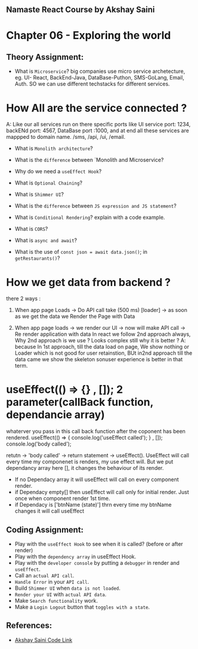 ## Namaste React Course by Akshay Saini
# Chapter 06 - Exploring the world


## Theory Assignment:
- What is `Microservice`?
big companies use micro service archetecture, eg. UI- React, BackEnd-Java, DataBase-Puthon, SMS-GoLang, Email, Auth. SO we can use different techstacks for different services. 

# How All are the service connected ?
A: Like our all services run on there specific ports like UI service port: 1234, backENd port: 4567, DataBase port :1000, and at end all these services are mappped to domain name. /sms, /api, /ui, /email.   

- What is `Monolith architecture`?

- What is the `difference` between `Monolith and Microservice?
- Why do we need a `useEffect Hook`?
- What is `Optional Chaining`?
- What is `Shimmer UI`?
- What is the `difference` between `JS expression and JS statement`?
- What is `Conditional Rendering`? explain with a code example.
- What is `CORS`?
- What is `async and await`?
- What is the use of `const json = await data.json()`; in `getRestaurants()`?

# How we get data from backend ?
there 2 ways :
1) When app page Loads -> Do API call take (500 ms) [loader] -> as soon as we get the data we Render the Page with Data

2) When app page loads -> we render our UI -> now will make API call -> Re render application with data
In react we follow 2nd approach always, Why 2nd approach is we use ? Looks complex still why it is better ?
A: because In 1st approach, till the data load on page, We show nothing or Loader which is not good for user retainstion, BUt in2nd approach
   till the data came we show the skeleton sonuser experience is better in that term. 

# useEffect(() => {} , []); 2 parameter(callBack function, dependancie array)
whaterver you pass in this call back function  after the coponent has been rendered.
useEffect(() => {
    console.log('useEffect called');
} , []); 
console.log('body called');

retutn -> 'body called' -> return statement -> useEffect().
UseEffect will call every time my componenet is renders, my use effect will. But we put dependancy array here [], it changes the behaviour of its render. 
- If no Dependacy array it will useEffect will call on every component render.
- if Dependacy empty[] then useEffect will call only for initial render. Just once when component render 1st time.
- if Dependacy is ['btnName (state)'] thrn every time my btnName changes it will call useEffect

## Coding Assignment:
- Play with the `useEffect Hook` to see when it is called? (before or after render)
- Play with the `dependency array` in useEffect Hook.
- Play with the `developer console` by putting a `debugger` in render and `useEffect`.
- Call an `actual API call`.
- `Handle Error` in your `API call`.
- Build `Shimmer UI` when `data is not loaded`.
- `Render your UI` with `actual API data`.
- Make `Search functionality` work.
- Make a `Login Logout` button that `toggles with a state`.


## References:
- [Akshay Saini Code Link](https://bitbucket.org/namastedev/namaste-react-live/src/master/)